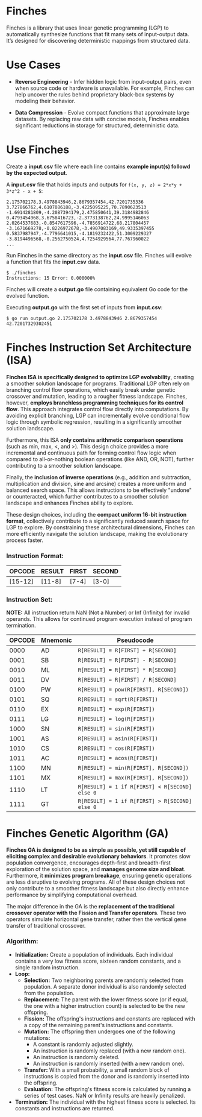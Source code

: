 # Finches

Finches is a library that uses linear genetic programming (LGP) to automatically synthesize functions that fit many sets of input-output data.
It’s designed for discovering deterministic mappings from structured data.

# Use Cases

- **Reverse Engineering** - Infer hidden logic from input–output pairs, even when source code or hardware is unavailable.
For example, Finches can help uncover the rules behind proprietary black-box systems by modeling their behavior.

- **Data Compression** - Evolve compact functions that approximate large datasets.
By replacing raw data with concise models, Finches enables significant reductions in storage for structured, deterministic data.

# Use Finches

Create a **input.csv** file where each line contains **example input(s) followd by the expected output**.

A **input.csv** file that holds inputs and outputs for ```f(x, y, z) = 2*x*y + 3*z^2 - x + 5```:
```
2.175702178,3.4978843946,2.8679357454,42.7201735336
3.727866762,4.6107086188,-3.4225095225,70.7890623513
-1.6914281809,-4.2087394179,2.475850641,39.3184982846
0.4793454968,3.6758416723,-2.3773138762,24.9995146063
2.0264537683,-0.8547617596,-4.7856914722,68.217804457
-3.1671669278,-0.8226972678,-3.4907083169,49.9335397455
0.5837987947,-4.7796641015,-4.1819232422,51.3009229327
-3.8194496568,-0.2562750524,4.7254929564,77.767960022
...
```

Run Finches in the same directory as the **input.csv** file.
Finches will evolve a function that fits the **input.csv** data.
```
$ ./finches
Instructions: 15 Error: 0.000000%
```

Finches will create a **output.go** file containing equivalent Go code for the evolved function.

Executing **output.go** with the first set of inputs from **input.csv**:
```
$ go run output.go 2.175702178 3.4978843946 2.8679357454
42.72017329302451
```






# Finches Instruction Set Architecture (ISA)

**Finches ISA is specifically designed to optimize LGP evolvability**, creating a smoother solution landscape for programs.
Traditional LGP often rely on branching control flow operations, which easily break under genetic crossover and mutation, leading to a rougher fitness landscape.
Finches, however, **employs branchless programming techniques for its control flow**.
This approach integrates control flow directly into computations.
By avoiding explicit branching, LGP can incrementally evolve conditional flow logic through symbolic regression, resulting in a significantly smoother solution landscape.

Furthermore, this ISA **only contains arithmetic comparison operations** (such as min, max, <, and >).
This design choice provides a more incremental and continuous path for forming control flow logic when compared to all-or-nothing boolean operations (like AND, OR, NOT), further contributing to a smoother solution landscape.

Finally, the **inclusion of inverse operations** (e.g., addition and subtraction, multiplication and division, sine and arcsine) creates a more uniform and balanced search space.
This allows instructions to be effectively "undone" or counteracted, which further contributes to a smoother solution landscape and enhances Finches ability to explore.

These design choices, including the **compact uniform 16-bit instruction format**, collectively contribute to a significantly reduced search space for LGP to explore.
By constraining these architectural dimensions, Finches can more efficiently navigate the solution landscape, making the evolutionary process faster.

### Instruction Format:

|OPCODE |RESULT|FIRST|SECOND|
|-------|------|-----|------|
|[15-12]|[11-8]|[7-4]|[3-0] |

### Instruction Set:

**NOTE:** All instruction return NaN (Not a Number) or Inf (Infinity) for invalid operands. This allows for continued program execution instead of program termination.

|OPCODE|Mnemonic|Pseudocode                                        |
|------|--------|--------------------------------------------------|
|0000  |AD      |```R[RESULT] = R[FIRST] + R[SECOND]```            |
|0001  |SB      |```R[RESULT] = R[FIRST] - R[SECOND]```            |
|0010  |ML      |```R[RESULT] = R[FIRST] * R[SECOND]```            |
|0011  |DV      |```R[RESULT] = R[FIRST] / R[SECOND]```            |
|0100  |PW      |```R[RESULT] = pow(R[FIRST], R[SECOND])```        |
|0101  |SQ      |```R[RESULT] = sqrt(R[FIRST])```                  |
|0110  |EX      |```R[RESULT] = exp(R[FIRST])```                   |
|0111  |LG      |```R[RESULT] = log(R[FIRST])```                   |
|1000  |SN      |```R[RESULT] = sin(R[FIRST])```                   |
|1001  |AS      |```R[RESULT] = asin(R[FIRST])```                  |
|1010  |CS      |```R[RESULT] = cos(R[FIRST])```                   |
|1011  |AC      |```R[RESULT] = acos(R[FIRST])```                  |
|1100  |MN      |```R[RESULT] = min(R[FIRST], R[SECOND])```        |
|1101  |MX      |```R[RESULT] = max(R[FIRST], R[SECOND])```        |
|1110  |LT      |```R[RESULT] = 1 if R[FIRST] < R[SECOND] else 0```|
|1111  |GT      |```R[RESULT] = 1 if R[FIRST] > R[SECOND] else 0```|

# Finches Genetic Algorithm (GA)

**Finches GA is designed to be as simple as possible, yet still capable of eliciting complex and desirable evolutionary behaviors**.
It promotes slow population convergence, encourages depth-first and breadth-first exploration of the solution space, and **manages genome size and bloat**.
Furthermore, it **minimizes program breakage**, ensuring genetic operations are less disruptive to evolving programs.
All of these design choices not only contribute to a smoother fitness landscape but also directly enhance performance by simplifying computational overhead.

The major difference in the GA is the **replacement of the traditional crossover operator with the Fission and Transfer operators**.
These two operators simulate horizontal gene transfer, rather then the vertical gene transfer of traditional crossover.

### Algorithm:
- **Initialization:** Create a population of individuals. Each individual contains a very low fitness score, sixteen random constants, and a single random instruction.
- **Loop:**
  + **Selection:** Two neighboring parents are randomly selected from population. A separate donor individual is also randomly selected from the population.
  + **Replacement:** The parent with the lower fitness score (or if equal, the one with a higher instruction count) is selected to be the new offspring.
  + **Fission:** The offspring's instructions and constants are replaced with a copy of the remaining parent's instructions and constants.
  + **Mutation:** The offspring then undergoes one of the following mutations:
    * A constant is randomly adjusted slightly.
    * An instruction is randomly replaced (with a new random one).
    * An instruction is randomly deleted.
    * An instruction is randomly inserted (with a new random one).
  + **Transfer:** With a small probability, a small random block of instructions is copied from the donor and is randomly inserted into the offspring.
  + **Evaluation:** The offspring's fitness score is calculated by running a series of test cases. NaN or Infinity results are heavily penalized.
- **Termination:** The individual with the highest fitness score is selected. Its constants and instructions are returned.
